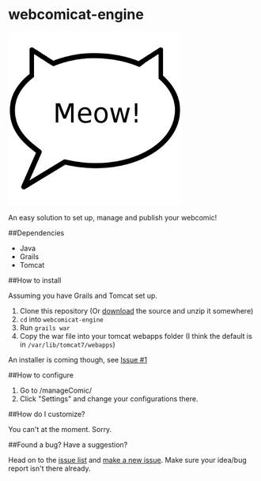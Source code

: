 webcomicat-engine
=================

<img src="https://raw.githubusercontent.com/dosaki/webcomicat-engine/master/grails-app/assets/images/webcomicat.png"/>

An easy solution to set up, manage and publish your webcomic!


##Dependencies
* Java
* Grails
* Tomcat


##How to install

Assuming you have Grails and Tomcat set up.

1. Clone this repository (Or [download](https://github.com/dosaki/webcomicat-engine/archive/master.zip) the source and unzip it somewhere)
2. `cd` into `webcomicat-engine`
3. Run `grails war`
4. Copy the war file into your tomcat webapps folder (I think the default is in `/var/lib/tomcat7/webapps`)

An installer is coming though, see [Issue #1](https://github.com/dosaki/webcomicat-engine/issues/1)

##How to configure

1. Go to <your URL>/manageComic/
2. Click "Settings" and change your configurations there.


##How do I customize?

You can't at the moment. Sorry.


##Found a bug? Have a suggestion?

Head on to the [issue list](https://github.com/dosaki/webcomicat-engine/issues) and [make a new issue](https://github.com/dosaki/webcomicat-engine/issues/new). Make sure your idea/bug report isn't there already.
